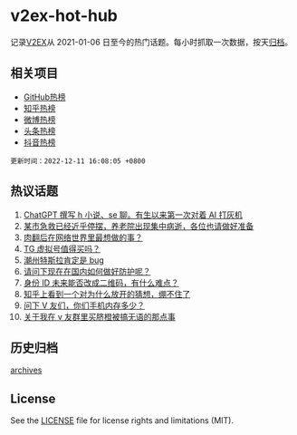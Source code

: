 # v2ex-hot-hub

 记录[V2EX](https://www.v2ex.com/)从 2021-01-06 日至今的热门话题。每小时抓取一次数据，按天[归档](archives)。
 
 ## 相关项目

- [GitHub热榜](https://github.com/snaildev/github-hot-hub)
- [知乎热榜](https://github.com/snaildev/zhihu-hot-hub)
- [微博热榜](https://github.com/snaildev/weibo-hot-hub)
- [头条热榜](https://github.com/snaildev/toutiao-hot-hub)
- [抖音热榜](https://github.com/snaildev/douyin-hot-hub)


 `更新时间：2022-12-11 16:08:05 +0800`

## 热议话题

1. [ChatGPT 撰写 h 小说、se 聊。有生以来第一次对着 AI 打灰机](https://www.v2ex.com/t/901653)
1. [某市急救已经近乎停摆，养老院出现集中病逝，各位也请做好准备](https://www.v2ex.com/t/901697)
1. [肉翻后在网络世界里最想做的事？](https://www.v2ex.com/t/901626)
1. [TG 虚拟号值得买吗？](https://www.v2ex.com/t/901581)
1. [潮州特斯拉肯定是 bug](https://www.v2ex.com/t/901595)
1. [请问下现在在国内如何做好防护呢？](https://www.v2ex.com/t/901551)
1. [身份 ID 未来能否改成二维码，有什么难点？](https://www.v2ex.com/t/901663)
1. [知乎上看到一个对为什么放开的猜想，绷不住了](https://www.v2ex.com/t/901686)
1. [问下 V 友们，你们手机内存多少？](https://www.v2ex.com/t/901660)
1. [关于我在 v 友群里买脐橙被搞无语的那点事](https://www.v2ex.com/t/901685)

## 历史归档

[archives](archives)

## License

See the [LICENSE](LICENSE) file for license rights and limitations (MIT).
